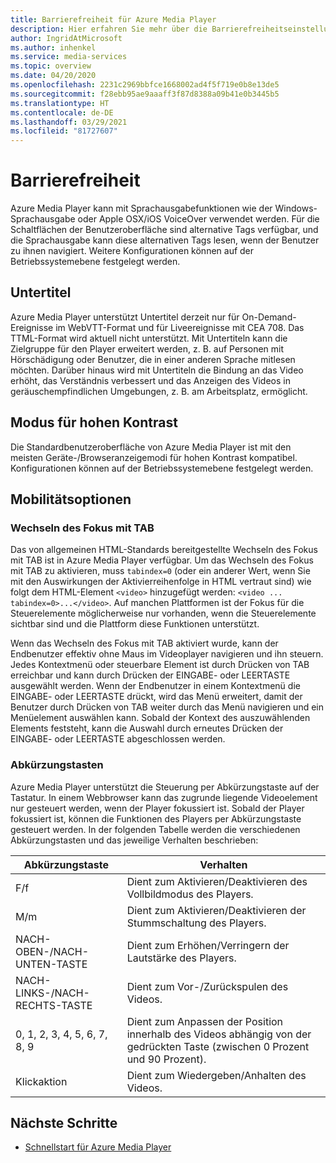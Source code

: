 ```yaml
---
title: Barrierefreiheit für Azure Media Player
description: Hier erfahren Sie mehr über die Barrierefreiheitseinstellungen von Azure Media Player.
author: IngridAtMicrosoft
ms.author: inhenkel
ms.service: media-services
ms.topic: overview
ms.date: 04/20/2020
ms.openlocfilehash: 2231c2969bbfce1668002ad4f5f719e0b8e13de5
ms.sourcegitcommit: f28ebb95ae9aaaff3f87d8388a09b41e0b3445b5
ms.translationtype: HT
ms.contentlocale: de-DE
ms.lasthandoff: 03/29/2021
ms.locfileid: "81727607"
---
```

# <a name="accessibility"></a>Barrierefreiheit #

Azure Media Player kann mit Sprachausgabefunktionen wie der Windows-Sprachausgabe oder Apple OSX/iOS VoiceOver verwendet werden. Für die Schaltflächen der Benutzeroberfläche sind alternative Tags verfügbar, und die Sprachausgabe kann diese alternativen Tags lesen, wenn der Benutzer zu ihnen navigiert. Weitere Konfigurationen können auf der Betriebssystemebene festgelegt werden.

## <a name="captions-and-subtitles"></a>Untertitel ##

Azure Media Player unterstützt Untertitel derzeit nur für On-Demand-Ereignisse im WebVTT-Format und für Liveereignisse mit CEA 708. Das TTML-Format wird aktuell nicht unterstützt. Mit Untertiteln kann die Zielgruppe für den Player erweitert werden, z. B. auf Personen mit Hörschädigung oder Benutzer, die in einer anderen Sprache mitlesen möchten. Darüber hinaus wird mit Untertiteln die Bindung an das Video erhöht, das Verständnis verbessert und das Anzeigen des Videos in geräuschempfindlichen Umgebungen, z. B. am Arbeitsplatz, ermöglicht.  

## <a name="high-contrast-mode"></a>Modus für hohen Kontrast ##

Die Standardbenutzeroberfläche von Azure Media Player ist mit den meisten Geräte-/Browseranzeigemodi für hohen Kontrast kompatibel. Konfigurationen können auf der Betriebssystemebene festgelegt werden.

## <a name="mobility-options"></a>Mobilitätsoptionen ##

### <a name="tabbing-focus"></a>Wechseln des Fokus mit TAB ###

Das von allgemeinen HTML-Standards bereitgestellte Wechseln des Fokus mit TAB ist in Azure Media Player verfügbar. Um das Wechseln des Fokus mit TAB zu aktivieren, muss `tabindex=0` (oder ein anderer Wert, wenn Sie mit den Auswirkungen der Aktivierreihenfolge in HTML vertraut sind) wie folgt dem HTML-Element `<video>` hinzugefügt werden: `<video ... tabindex=0>...</video>`. Auf manchen Plattformen ist der Fokus für die Steuerelemente möglicherweise nur vorhanden, wenn die Steuerelemente sichtbar sind und die Plattform diese Funktionen unterstützt.

Wenn das Wechseln des Fokus mit TAB aktiviert wurde, kann der Endbenutzer effektiv ohne Maus im Videoplayer navigieren und ihn steuern. Jedes Kontextmenü oder steuerbare Element ist durch Drücken von TAB erreichbar und kann durch Drücken der EINGABE- oder LEERTASTE ausgewählt werden. Wenn der Endbenutzer in einem Kontextmenü die EINGABE- oder LEERTASTE drückt, wird das Menü erweitert, damit der Benutzer durch Drücken von TAB weiter durch das Menü navigieren und ein Menüelement auswählen kann. Sobald der Kontext des auszuwählenden Elements feststeht, kann die Auswahl durch erneutes Drücken der EINGABE- oder LEERTASTE abgeschlossen werden.

### <a name="hotkeys"></a>Abkürzungstasten ###

Azure Media Player unterstützt die Steuerung per Abkürzungstaste auf der Tastatur. In einem Webbrowser kann das zugrunde liegende Videoelement nur gesteuert werden, wenn der Player fokussiert ist. Sobald der Player fokussiert ist, können die Funktionen des Players per Abkürzungstaste gesteuert werden.  In der folgenden Tabelle werden die verschiedenen Abkürzungstasten und das jeweilige Verhalten beschrieben:

| Abkürzungstaste              | Verhalten                                                                |
|----------------------|-------------------------------------------------------------------------|
| F/f                  | Dient zum Aktivieren/Deaktivieren des Vollbildmodus des Players.                                  |
| M/m                  | Dient zum Aktivieren/Deaktivieren der Stummschaltung des Players.                                          |
| NACH-OBEN-/NACH-UNTEN-TASTE    | Dient zum Erhöhen/Verringern der Lautstärke des Players.                                    |
| NACH-LINKS-/NACH-RECHTS-TASTE | Dient zum Vor-/Zurückspulen des Videos.                                  |
| 0, 1, 2, 3, 4, 5, 6, 7, 8, 9  | Dient zum Anpassen der Position innerhalb des Videos abhängig von der gedrückten Taste (zwischen 0 Prozent und 90 Prozent). |
| Klickaktion         | Dient zum Wiedergeben/Anhalten des Videos.                                                   |

## <a name="next-steps"></a>Nächste Schritte

<!---Some context for the following links goes here--->
- [Schnellstart für Azure Media Player](azure-media-player-quickstart.md)